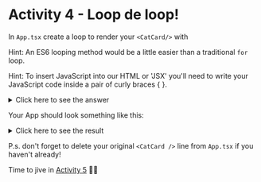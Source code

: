 # Activity 4 - Loop de loop!

In `App.tsx` create a loop to render your `<CatCard/>` with

Hint: An ES6 looping method would be a little easier than a traditional `for` loop.

Hint: To insert JavaScript into our HTML or 'JSX' you'll need to write your JavaScript code inside a pair of curly braces { }.

<details>
<summary>Click here to see the answer</summary>
<pre>

```
    {cats.map(cat => <CatCard /> )}
```

Ok let's break it down. 🔨

We first told React we were going to insert some JavaScript into our `App.tsx` return statement by writing a pair of curly bois (braces)

We took our cat data and used the `.map()` method to loop through our cat objects

For every cat object in our cat data array, we return a `<CatCard />`

Neat 👍

</pre>
</details>

Your App should look something like this:

<details>
<summary>Click here to see the result</summary>
<pre>

![Cats! Cats everywhere!](../public/activity_4_example.jpg)

</pre>
</details>

P.s. don't forget to delete your original `<CatCard />` line from `App.tsx` if you haven't already!

Time to jive in [Activity 5](./activity_5.md) 💃🕺
